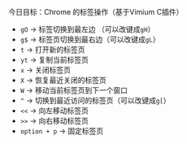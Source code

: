 今日目标：Chrome 的标签操作（基于Vimium C插件）

- `gO` -> 标签切换到最左边 （可以改键成`gH`）
- `g$` -> 标签页切换到最右边（可以改键成`gL`）
- `t` -> 打开新的标签页
- `yt` -> 复制当前标签页
- `x` -> 关闭标签页
- `X` -> 恢复最近关闭的标签页
- `W` -> 移动当前标签页到下一个窗口
- `^` -> 切换到最近访问的标签页（可以改键成`g[`）
- `<<` -> 向左移动标签页
- `>>` -> 向右移动标签页
- `option + p` -> 固定标签页
